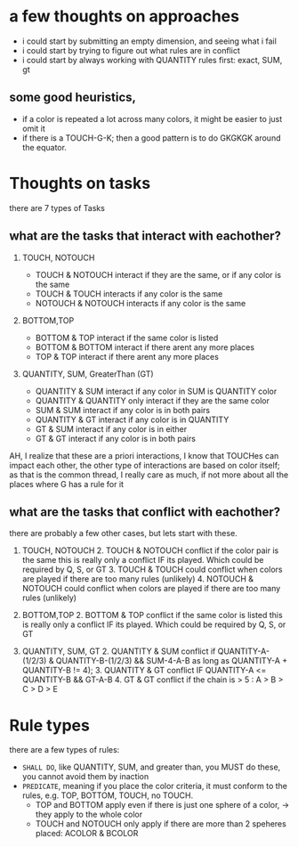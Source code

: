 # a few thoughts on approaches
 
 * i could start by submitting an empty dimension, and seeing what i fail
 * i could start by trying to figure out what rules are in conflict
 * i could start by always working with QUANTITY rules first: exact, SUM, gt

## some good heuristics,
 
 * if a color is repeated a lot across many colors, it might be easier to just omit it
 * if there is a TOUCH-G-K; then a good pattern is to do GKGKGK around the equator.

# Thoughts on tasks

there are 7 types of Tasks

## what are the tasks that interact with eachother?

1. TOUCH, NOTOUCH
   * TOUCH & NOTOUCH interact if they are the same, or if any color is the same
   * TOUCH & TOUCH interacts if any color is the same
   * NOTOUCH & NOTOUCH interacts if any color is the same

1. BOTTOM,TOP
   *  BOTTOM & TOP interact if the same color is listed
   *  BOTTOM & BOTTOM interact if there arent any more places
   * TOP & TOP interact if there arent any more places

1. QUANTITY, SUM, GreaterThan (GT)
   *  QUANTITY & SUM interact if any color in SUM is QUANTITY color
   * QUANTITY & QUANTITY only interact if they are the same color
   * SUM & SUM interact if any color is in both pairs
   * QUANTITY & GT interact if any color is in QUANTITY
   * GT & SUM interact if any color is in either
   * GT & GT interact if any color is in both pairs

AH, I realize that these are a priori interactions, I know that TOUCHes can impact each other,
the other type of interactions are based on color itself; as that is the common thread, I really care as much,
if not more about all the places where G has a rule for it


## what are the tasks that conflict with eachother?

there are probably a few other cases, but lets start with these.

1. TOUCH, NOTOUCH 
   2. TOUCH & NOTOUCH conflict if the color pair is the same this is really only  a conflict IF its played. Which could be required by Q, S, or GT
   3. TOUCH & TOUCH could conflict when colors are played if there are too many rules (unlikely)
   4. NOTOUCH & NOTOUCH could conflict when colors are played if there are too many rules (unlikely)

1. BOTTOM,TOP 
   2. BOTTOM & TOP conflict if the same color is listed  this is really only  a conflict IF its played. Which could be required by Q, S, or GT

1. QUANTITY, SUM, GT 
   2. QUANTITY & SUM conflict  if QUANTITY-A-(1/2/3) & QUANTITY-B-(1/2/3) && SUM-4-A-B  as long as QUANTITY-A + QUANTITY-B != 4); 
   3. QUANTITY & GT conflict  IF QUANTITY-A <= QUANTITY-B && GT-A-B 
   4. GT & GT conflict if the chain is > 5  : A > B > C > D > E


# Rule types
 
there are a few types of rules:

* `SHALL DO`, like QUANTITY, SUM, and greater than, you MUST do these, you cannot avoid them by inaction 
* `PREDICATE`, meaning if you place the color criteria, it must conform to the rules, e.g. TOP, BOTTOM, TOUCH, no TOUCH.
    * TOP and BOTTOM apply even if there is just one sphere of a color, -> they apply to the whole color
    * TOUCH and NOTOUCH only apply if there are more than 2 speheres placed: ACOLOR & BCOLOR


